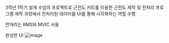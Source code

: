 3학년 1학기 설계 수업의 프로젝트로 근전도 키트를 이용한 근전도 제작 및 전처리 프로그램 제작 과정에서 전처리된 데이터를 UI를 통해 시각화하는 역할 수행

전처리는 RMS와 MVIC 사용

완성한 UI
![image](https://github.com/wkddua/EMG-graph-UI-PyQt/assets/153706116/2ca66cd7-ce61-47e5-ba0c-20f7fcbae769)
